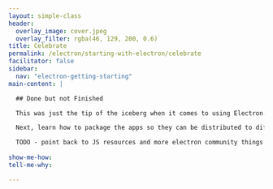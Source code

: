 ```yaml
---
layout: simple-class
header:
  overlay_image: cover.jpeg
  overlay_filter: rgba(46, 129, 200, 0.6)
title: Celebrate
permalink: /electron/starting-with-electron/celebrate
facilitator: false
sidebar:
  nav: "electron-getting-starting"
main-content: |

  ## Done but not Finished

  This was just the tip of the iceberg when it comes to using Electron.

  Next, learn how to package the apps so they can be distributed to different operating systems.

  TODO - point back to JS resources and more electron community things
  
show-me-how:
tell-me-why:

---
```

